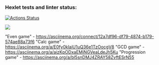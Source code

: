 ### Hexlet tests and linter status:
[![Actions Status](https://github.com/Rasta341/java-project-lvl1/workflows/hexlet-check/badge.svg)](https://github.com/Rasta341/java-project-lvl1/actions)

<a href="https://codeclimate.com/github/codeclimate/codeclimate/maintainability"><img src="https://api.codeclimate.com/v1/badges/a99a88d28ad37a79dbf6/maintainability" /></a>

"Even game" - https://asciinema.org/connect/12a7df96-df79-4874-b179-574ae88a73f6
"Calc game" - https://asciinema.org/a/E0fy0klaiU1uQ36e1TzOocgV8
"GCD game" - https://asciinema.org/a/aizKpODxaEMiNGVeaLdeJh5Ku
"Progression game" - https://asciinema.org/a/bl5snDMJ4ZRAY58ZvftESrN55
